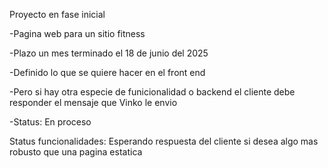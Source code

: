 Proyecto en fase inicial



-Pagina web para un sitio fitness


-Plazo un mes terminado el 18 de junio del 2025

-Definido lo que se quiere hacer en el front end

-Pero si hay otra especie de funicionalidad o backend el cliente debe responder el mensaje que Vinko le envio

-Status: En proceso


Status funcionalidades: Esperando respuesta del cliente si desea algo mas robusto que una pagina estatica
